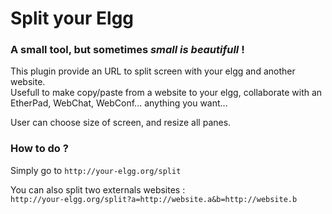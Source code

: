 # Split your Elgg

### A small tool, but sometimes _small is beautifull_ !

This plugin provide an URL to split screen with your elgg and another website.  
Usefull to make copy/paste from a website to your elgg, collaborate with an EtherPad, WebChat, WebConf... anything you want...

User can choose size of screen, and resize all panes.

### How to do ?  
Simply go to `http://your-elgg.org/split`

You can also split two externals websites :  
`http://your-elgg.org/split?a=http://website.a&b=http://website.b`